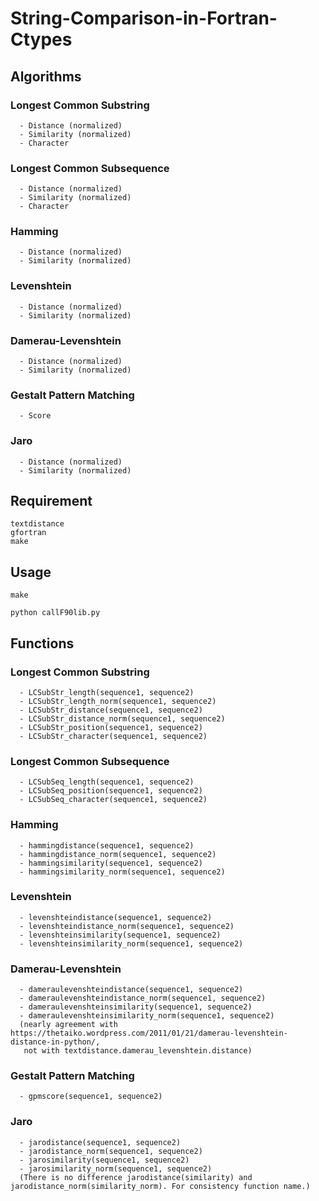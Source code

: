 # String-Comparison-in-Fortran-Ctypes

## Algorithms
### Longest Common Substring
      - Distance (normalized)
      - Similarity (normalized)
      - Character
         
### Longest Common Subsequence
      - Distance (normalized)
      - Similarity (normalized)
      - Character
      
### Hamming 
      - Distance (normalized)
      - Similarity (normalized)
   
### Levenshtein
      - Distance (normalized)
      - Similarity (normalized)

### Damerau-Levenshtein
      - Distance (normalized)
      - Similarity (normalized)

### Gestalt Pattern Matching
      - Score
      
### Jaro
      - Distance (normalized)
      - Similarity (normalized)

## Requirement
    textdistance
    gfortran
    make

## Usage
    make 
    
    python callF90lib.py

## Functions
### Longest Common Substring
      - LCSubStr_length(sequence1, sequence2)
      - LCSubStr_length_norm(sequence1, sequence2)
      - LCSubStr_distance(sequence1, sequence2)
      - LCSubStr_distance_norm(sequence1, sequence2)
      - LCSubStr_position(sequence1, sequence2)
      - LCSubStr_character(sequence1, sequence2)
      
### Longest Common Subsequence
      - LCSubSeq_length(sequence1, sequence2)
      - LCSubSeq_position(sequence1, sequence2)
      - LCSubSeq_character(sequence1, sequence2)
      
### Hamming
      - hammingdistance(sequence1, sequence2)
      - hammingdistance_norm(sequence1, sequence2)
      - hammingsimilarity(sequence1, sequence2)
      - hammingsimilarity_norm(sequence1, sequence2)
      
### Levenshtein
      - levenshteindistance(sequence1, sequence2)
      - levenshteindistance_norm(sequence1, sequence2)
      - levenshteinsimilarity(sequence1, sequence2)
      - levenshteinsimilarity_norm(sequence1, sequence2)

### Damerau-Levenshtein      
      - dameraulevenshteindistance(sequence1, sequence2)
      - dameraulevenshteindistance_norm(sequence1, sequence2)
      - dameraulevenshteinsimilarity(sequence1, sequence2)
      - dameraulevenshteinsimilarity_norm(sequence1, sequence2)
      (nearly agreement with https://thetaiko.wordpress.com/2011/01/21/damerau-levenshtein-distance-in-python/, 
       not with textdistance.damerau_levenshtein.distance)

### Gestalt Pattern Matching
      - gpmscore(sequence1, sequence2)

### Jaro 
      - jarodistance(sequence1, sequence2)
      - jarodistance_norm(sequence1, sequence2)
      - jarosimilarity(sequence1, sequence2)
      - jarosimilarity_norm(sequence1, sequence2)
      (There is no difference jarodistance(similarity) and jarodistance_norm(similarity_norm). For consistency function name.)

